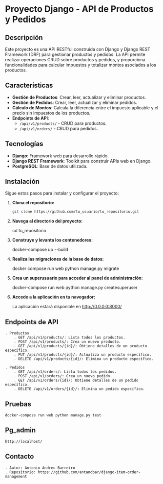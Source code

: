 # Proyecto Django - API de Productos y Pedidos

## Descripción

Este proyecto es una API RESTful construida con Django y Django REST Framework (DRF) para gestionar productos y pedidos. La API permite realizar operaciones CRUD sobre productos y pedidos, y proporciona funcionalidades para calcular impuestos y totalizar montos asociados a los productos.

## Características

- **Gestión de Productos**: Crear, leer, actualizar y eliminar productos.
- **Gestión de Pedidos**: Crear, leer, actualizar y eliminar pedidos.
- **Cálculo de Montos**: Calcula la diferencia entre el impuesto aplicable y el precio sin impuestos de los productos.
- **Endpoints de API**:
  - `/api/v1/products/` - CRUD para productos.
  - `/api/v1/orders/` - CRUD para pedidos.

## Tecnologías

- **Django**: Framework web para desarrollo rápido.
- **Django REST Framework**: Toolkit para construir APIs web en Django.
- **PostgreSQL**: Base de datos utilizada.

## Instalación

Sigue estos pasos para instalar y configurar el proyecto:

1. **Clona el repositorio:**

   ```bash
   git clone https://github.com/tu_usuario/tu_repositorio.git

2. **Navega al directorio del proyecto:**

    cd tu_repositorio

3. **Construye y levanta los contenedores:**

    docker-compose up --build

4. **Realiza las migraciones de la base de datos:**

    docker compose run web python manage.py migrate

5. **Crea un superusuario para acceder al panel de administración:**

    docker-compose run web python manage.py createsuperuser

6. **Accede a la aplicación en tu navegador:**

    La aplicación estará disponible en http://0.0.0.0:8000/

## Endpoints de API

    . Productos
        . GET /api/v1/products/: Lista todos los productos.
        . POST /api/v1/products/: Crea un nuevo producto.
        . GET /api/v1/products/{id}/: Obtiene detalles de un producto específico.
        . PUT /api/v1/products/{id}/: Actualiza un producto específico.
        . DELETE /api/v1/products/{id}/: Elimina un producto específico.

    . Pedidos
        . GET /api/v1/orders/: Lista todos los pedidos.
        . POST /api/v1/orders/: Crea un nuevo pedido.
        . GET /api/v1/orders/{id}/: Obtiene detalles de un pedido específico.
        . DELETE /api/v1/orders/{id}/: Elimina un pedido específico.

## Pruebas

    docker-compose run web python manage.py test

## Pg_admin

    http://localhost/

## Contacto

    . Autor: Antonio Andreu Barreiro
    . Repositorio: https://github.com/antandbar/django-item-order-management

